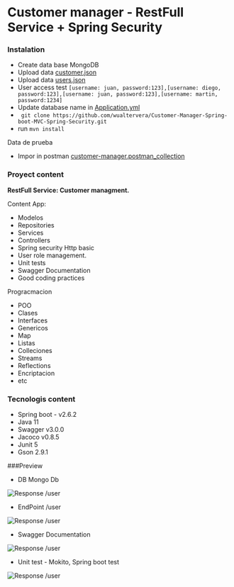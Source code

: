 # Customer manager - RestFull Service + Spring Security

### Instalation

* Create data base MongoDB
* Upload data [customer.json](https://github.com/wualtervera/Customer-Manager-Spring-boot-MVC-Spring-Security/blob/main/docs/customers.json
  )
* Upload data [users.json](https://github.com/wualtervera/Customer-Manager-Spring-boot-MVC-Spring-Security/blob/main/docs/users.json
    )
* User access test ```[username: juan, password:123],[username: diego, password:123],[username: juan, password:123],[username: martin, password:1234] ```
* Update database name in [Application.yml](https://github.com/wualtervera/Customer-Manager-Spring-boot-MVC-Spring-Security/blob/main/src/main/resources/application.yaml)
* ``` git clone https://github.com/wualtervera/Customer-Manager-Spring-boot-MVC-Spring-Security.git```
* run ```mvn install```

Data de prueba
* Impor in postman [customer-manager.postman_collection](https://github.com/wualtervera/Customer-Manager-Spring-boot-MVC-Spring-Security/blob/main/docs/customer-manager.postman_collection.json
  )

### Proyect content

**RestFull Service: Customer managment.** 

Content App:
* Modelos
* Repositories
* Services
* Controllers
* Spring security Http basic
* User role management.
* Unit tests
* Swagger Documentation
* Good coding practices

Progracmacion
* POO
* Clases
* Interfaces
* Genericos
* Map
* Listas
* Colleciones
* Streams
* Reflections
* Encriptacion
* etc

### Tecnologis content

* Spring boot - v2.6.2
* Java 11
* Swagger v3.0.0
* Jacoco v0.8.5
* Junit 5
* Gson 2.9.1


###Preview

* DB Mongo Db

![Response /user](https://github.com/wualtervera/Customer-Manager-Spring-boot-MVC-Spring-Security/blob/main/docs/db-customer-manager.png?raw=true)


* EndPoint /user

![Response /user](https://github.com/wualtervera/Customer-Manager-Spring-boot-MVC-Spring-Security/blob/main/docs/response-endpoint-users-ppi-rest-full-2.png?raw=true)

* Swagger Documentation

![Response /user](https://github.com/wualtervera/Customer-Manager-Spring-boot-MVC-Spring-Security/blob/main/docs/swagger-v3-api-docs.png?raw=true)


* Unit test - Mokito, Spring boot test

![Response /user](https://github.com/wualtervera/Customer-Manager-Spring-boot-MVC-Spring-Security/blob/main/docs/unit-test-customer-controller.png?raw=true)